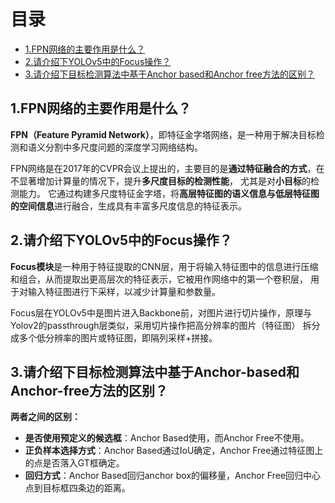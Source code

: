 # 目录

- [1.FPN网络的主要作用是什么？](#1.FPN网络的主要作用是什么？)
- [2.请介绍下YOLOv5中的Focus操作？](#2.请介绍下YOLOv5中的Focus操作？)
- [3.请介绍下目标检测算法中基于Anchor based和Anchor free方法的区别？](#3.请介绍下目标检测算法中基于Anchor-based和Anchor-free方法的区别？)


<h2 id="1.FPN网络的主要作用是什么？">1.FPN网络的主要作用是什么？</h2>

**FPN（Feature Pyramid Network）**，即特征金字塔网络，是一种用于解决目标检测和语义分割中多尺度问题的深度学习网络结构。

FPN网络是在2017年的CVPR会议上提出的，主要目的是**通过特征融合的方式**，在不显著增加计算量的情况下，提升**多尺度目标的检测性能**，
尤其是对**小目标**的检测能力。 它通过构建多尺度特征金字塔，将**高层特征图的语义信息与低层特征图的空间信息**进行融合，生成具有丰富多尺度信息的特征表示。


<h2 id="2.请介绍下YOLOv5中的Focus操作？">2.请介绍下YOLOv5中的Focus操作？</h2>

**Focus模块**是一种用于特征提取的CNN层，用于将输入特征图中的信息进行压缩和组合，从而提取出更高层次的特征表示，它被用作网络中的第一个卷积层，
用于对输入特征图进行下采样，以减少计算量和参数量。

Focus层在YOLOv5中是图片进入Backbone前，对图片进行切片操作，原理与Yolov2的passthrough层类似，采用切片操作把高分辨率的图片（特征图）
拆分成多个低分辨率的图片或特征图，即隔列采样+拼接。


<h2 id="3.请介绍下目标检测算法中基于Anchor based和Anchor free方法的区别？">3.请介绍下目标检测算法中基于Anchor-based和Anchor-free方法的区别？</h2>

**两者之间的区别：**

- **是否使用预定义的候选框**：Anchor Based使用，而Anchor Free不使用。
- **正负样本选择方式**：Anchor Based通过IoU确定，Anchor Free通过特征图上的点是否落入GT框确定。
- **回归方式**：Anchor Based回归anchor box的偏移量，Anchor Free回归中心点到目标框四条边的距离。
